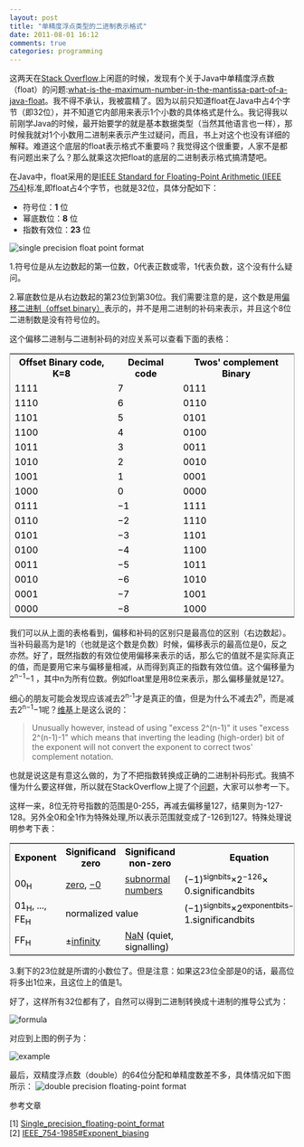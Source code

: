 ```yaml
---
layout: post
title: "单精度浮点类型的二进制表示格式"
date: 2011-08-01 16:12
comments: true
categories: programming
---
```

这两天在[Stack Overflow](http://stackoverflow.com "Stack Overflow")上闲逛的时候，发现有个关于Java中单精度浮点数（float）的问题:[what-is-the-maximum-number-in-the-mantissa-part-of-a-java-float](http://stackoverflow.com/questions/5849741/what-is-the-maximum-number-in-the-mantissa-part-of-a-java-float "what-is-the-maximum-number-in-the-mantissa-part-of-a-java-float")。我不得不承认，我被震精了。因为以前只知道float在Java中占4个字节（即32位），并不知道它内部用来表示1个小数的具体格式是什么。我记得我以前刚学Java的时候，最开始要学的就是基本数据类型（当然其他语言也一样），那时候我就对1个小数用二进制来表示产生过疑问，而且，书上对这个也没有详细的解释。难道这个底层的float表示格式不重要吗？我觉得这个很重要，人家不是都有问题出来了么？那么就乘这次把float的底层的二进制表示格式搞清楚吧。 
<!--more-->

在Java中，float采用的是[IEEE Standard for Floating-Point Arithmetic (IEEE 754)](http://en.wikipedia.org/wiki/IEEE_754-2008 "IEEE Standard for Floating-Point Arithmetic (IEEE 754)")标准,即float占4个字节，也就是32位，具体分配如下：
	
* 符号位：**1** 位
* 幂底数位：**8** 位
* 指数有效位：**23** 位


<img src="http://upload.wikimedia.org/wikipedia/commons/e/e8/IEEE_754_Single_Floating_Point_Format.svg" alt="single precision float point format" />

1.符号位是从左边数起的第一位数，0代表正数或零，1代表负数，这个没有什么疑问。

2.幂底数位是从右边数起的第23位到第30位。我们需要注意的是，这个数是用[偏移二进制（offset binary）](http://en.wikipedia.org/wiki/Offset_binary "offset binary")表示的，并不是用二进制的补码来表示，并且这个8位二进制数是没有符号位的。

这个偏移二进制与二进制补码的对应关系可以查看下面的表格：
<table style="text-align:center；margin: 1em 1em 1em 0;background: #F9F9F9;border: 1px #AAA solid;border-collapse: collapse;color: black;">
<tbody><tr>
<th>Offset Binary code, K=8</th>
<th>Decimal code</th>
<th>Twos' complement Binary</th>
</tr>
<tr>
<td>1111</td>
<td>7</td>
<td>0111</td>
</tr>
<tr>
<td>1110</td>
<td>6</td>
<td>0110</td>
</tr>
<tr>
<td>1101</td>
<td>5</td>
<td>0101</td>
</tr>
<tr>
<td>1100</td>
<td>4</td>
<td>0100</td>
</tr>
<tr>
<td>1011</td>
<td>3</td>
<td>0011</td>
</tr>
<tr>
<td>1010</td>
<td>2</td>
<td>0010</td>
</tr>
<tr>
<td>1001</td>
<td>1</td>
<td>0001</td>
</tr>
<tr>
<td>1000</td>
<td>0</td>
<td>0000</td>
</tr>
<tr>
<td>0111</td>
<td>−1</td>
<td>1111</td>
</tr>
<tr>
<td>0110</td>
<td>−2</td>
<td>1110</td>
</tr>
<tr>
<td>0101</td>
<td>−3</td>
<td>1101</td>
</tr>
<tr>
<td>0100</td>
<td>−4</td>
<td>1100</td>
</tr>
<tr>
<td>0011</td>
<td>−5</td>
<td>1011</td>
</tr>
<tr>
<td>0010</td>
<td>−6</td>
<td>1010</td>
</tr>
<tr>
<td>0001</td>
<td>−7</td>
<td>1001</td>
</tr>
<tr>
<td>0000</td>
<td>−8</td>
<td>1000</td>
</tr>
</tbody></table>

我们可以从上面的表格看到，偏移和补码的区别只是最高位的区别（右边数起）。当补码最高为是1的（也就是这个数是负数）时候，偏移表示的最高位是0，反之亦然。好了，既然指数的有效位使用偏移来表示的话，那么它的值就不是实际真正的值，而是要用它来与偏移量相减，从而得到真正的指数有效位值。这个偏移量为2<sup>n−1</sup>−1 ，其中n为所有位数。例如float里是用8位来表示，那么偏移量就是127。

细心的朋友可能会发现应该减去2<sup>n-1</sup>才是真正的值，但是为什么不减去2<sup>n</sup>，而是减去2<sup>n−1</sup>−1呢？[维基](http://en.wikipedia.org/wiki/Offset_binary" "offset binary")上是这么说的：

> Unusually however, instead of using "excess 2^(n-1)" it uses "excess 2^(n-1)-1" which means that inverting the leading (high-order) bit of the exponent will not convert the exponent to correct twos' complement notation.

也就是说这是有意这么做的，为了不把指数转换成正确的二进制补码形式。我搞不懂为什么要这样做，所以就在StackOverflow上提了个[问题](http://stackoverflow.com/questions/6871501/offset-binary-format-for-float-in-java "offset-binary-format-for-float-in-java")，大家可以参考一下。

这样一来，8位无符号指数的范围是0-255，再减去偏移量127，结果则为-127-128。另外全0和全1作为特殊处理,所以表示范围就变成了-126到127。特殊处理说明参考下表：
<table style="text-align:center；margin: 1em 1em 1em 0;background: #F9F9F9;border: 1px #AAA solid;border-collapse: collapse;color: black;">
<tbody><tr>
<th>Exponent</th>
<th>Significand zero</th>
<th>Significand non-zero</th>
<th>Equation</th>
</tr>
<tr>
<td>00<sub>H</sub></td>
<td><a href="http://en.wikipedia.org/wiki/0_(number)" title="0 (number)">zero</a>, <a href="http://en.wikipedia.org/wiki/%E2%88%920" title="−0" class="mw-redirect">−0</a></td>
<td><a href="http://en.wikipedia.org/wiki/Subnormal_numbers" title="Subnormal numbers" class="mw-redirect">subnormal numbers</a></td>
<td>(−1)<sup>signbits</sup>×2<sup>−126</sup>× 0.significandbits</td>
</tr>
<tr>
<td>01<sub>H</sub>, ..., FE<sub>H</sub></td>
<td colspan="2">normalized value</td>
<td>(−1)<sup>signbits</sup>×2<sup>exponentbits−127</sup>× 1.significandbits</td>
</tr>
<tr>
<td>FF<sub>H</sub></td>
<td>±<a href="http://en.wikipedia.org/wiki/Infinity" title="Infinity">infinity</a></td>
<td><a href="http://en.wikipedia.org/wiki/NaN" title="NaN">NaN</a> (quiet, signalling)</td>
</tr>
</tbody></table>

3.剩下的23位就是所谓的小数位了。但是注意：如果这23位全部是0的话，最高位将多出1位来，且这位上的值是1。

好了，这样所有32位都有了，自然可以得到二进制转换成十进制的推导公式为：

<img src="http://upload.wikimedia.org/math/1/d/e/1de9cd706cf2343bf03714ed2d4e4e65.png" alt="formula" />

对应到上图的例子为：

<img src="http://upload.wikimedia.org/math/2/5/6/2567776ddd65d7deb6b0a8e63dd82e52.png" alt="example" />

最后，双精度浮点数（double）的64位分配和单精度数差不多，具体情况如下图所示：
<img src="http://upload.wikimedia.org/wikipedia/commons/thumb/a/a9/IEEE_754_Double_Floating_Point_Format.svg/618px-IEEE_754_Double_Floating_Point_Format.svg.png" alt="double precision floating-point format" />

参考文章

[1] [Single_precision_floating-point_format](http://en.wikipedia.org/wiki/Single_precision_floating-point_format "Single_precision_floating-point_format")  
[2] [IEEE_754-1985#Exponent_biasing](http://en.wikipedia.org/wiki/IEEE_754-1985#Exponent_biasing "IEEE_754-1985#Exponent_biasing")

